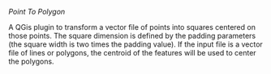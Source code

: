 *Point To Polygon*

A QGis plugin to transform a vector file of points into squares centered on those points.
The square dimension is defined by the padding parameters (the square width is two times the padding value).
If the input file is a vector file of lines or polygons, the centroid of the features will be used to center the polygons.